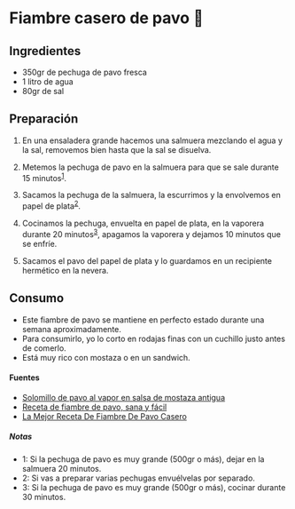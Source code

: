 # Fiambre casero de pavo :poultry_leg:

## Ingredientes

-   350gr de pechuga de pavo fresca
-   1 litro de agua
-   80gr de sal

## Preparación

1.  En una ensaladera grande hacemos una salmuera mezclando el agua y la sal, removemos bien hasta que la sal se disuelva.

2.  Metemos la pechuga de pavo en la salmuera para que se sale durante 15 minutos<sup>[1](#footnote1)</sup>.

3.  Sacamos la pechuga de la salmuera, la escurrimos y la envolvemos en papel de plata<sup>[2](#footnote2)</sup>.

4.  Cocinamos la pechuga, envuelta en papel de plata, en la vaporera durante 20 minutos<sup>[3](#footnote3)</sup>, apagamos la vaporera y dejamos 10 minutos que se enfríe.

5.  Sacamos el pavo del papel de plata y lo guardamos en un recipiente hermético en la nevera.

## Consumo

-   Este fiambre de pavo se mantiene en perfecto estado durante una semana aproximadamente.
-   Para consumirlo, yo lo corto en rodajas finas con un cuchillo justo antes de comerlo.
-   Está muy rico con mostaza o en un sandwich.

#### Fuentes

-   [Solomillo de pavo al vapor en salsa de mostaza antigua](http://lasrecetasdefranciscoypablo.blogspot.com/2014/05/solomillo-de-pavo-al-vapor-en-salsa-de.html)
-   [Receta de fiambre de pavo, sana y fácil
    ](https://www.youtube.com/watch?v=aeBBStgRObU)
-   [La Mejor Receta De Fiambre De Pavo Casero](http://www.galissea.com/la-mejor-receta-de-fiambre-de-pavo-casero/)

##### Notas

-   <a name="footnote1">1</a>: Si la pechuga de pavo es muy grande (500gr o más), dejar en la salmuera 20 minutos.
-   <a name="footnote2">2</a>: Si vas a preparar varias pechugas envuélvelas por separado.
-   <a name="footnote3">3</a>: Si la pechuga de pavo es muy grande (500gr o más), cocinar durante 30 minutos.

